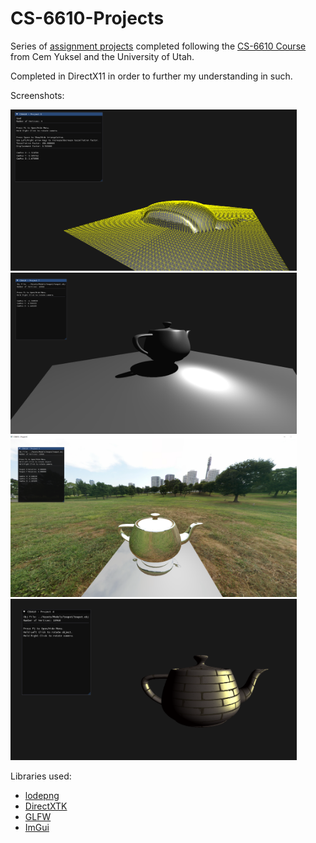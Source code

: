 # CS-6610-Projects

Series of [assignment projects](https://graphics.cs.utah.edu/courses/cs6610/spring2021/) completed following the [CS-6610 Course](https://youtube.com/playlist?list=PLplnkTzzqsZS3R5DjmCQsqupu43oS9CFN&si=Zsa16q55Y35dowvy) from Cem Yuksel and the University of Utah.

Completed in DirectX11 in order to further my understanding in such.

Screenshots:

<img src="https://raw.githubusercontent.com/fpbellow/CS-6610-Projects/refs/heads/main/CS6610-Project8/screenshot.png" height="258" width="458" alt="Project 8 Screenshot"/> <img src="https://github.com/fpbellow/CS-6610-Projects/blob/main/CS6610-Project7/screenshot.png?raw=true" height="258" width="458" alt="Project 7 Screenshot"/><img src="https://github.com/fpbellow/CS-6610-Projects/blob/main/CS6610-Project6/screenshot.png?raw=true" height="258" width="458" alt="Project 6 Screenshot"/> <img src="https://github.com/fpbellow/CS-6610-Projects/blob/main/CS6610-Project4/screenshot.png?raw=true" height="258" width="458" alt="Project 4 Screenshot"/>

Libraries used:
- [lodepng](https://github.com/lvandeve/lodepng)
- [DirectXTK](https://github.com/microsoft/DirectXTK)
- [GLFW](https://github.com/glfw/glfw)
- [ImGui](https://github.com/ocornut/imgui)

